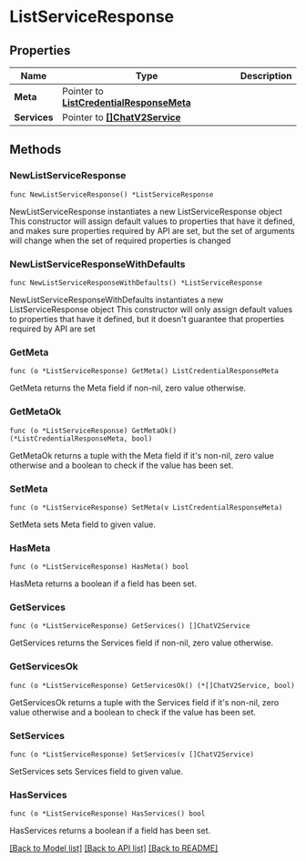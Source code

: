 # ListServiceResponse

## Properties

Name | Type | Description
------------ | ------------- | -------------
**Meta** | Pointer to [**ListCredentialResponseMeta**](ListCredentialResponse_meta.md) |  | [optional] 
**Services** | Pointer to [**[]ChatV2Service**](ChatV2Service.md) |  | [optional] 

## Methods

### NewListServiceResponse

`func NewListServiceResponse() *ListServiceResponse`

NewListServiceResponse instantiates a new ListServiceResponse object
This constructor will assign default values to properties that have it defined,
and makes sure properties required by API are set, but the set of arguments
will change when the set of required properties is changed

### NewListServiceResponseWithDefaults

`func NewListServiceResponseWithDefaults() *ListServiceResponse`

NewListServiceResponseWithDefaults instantiates a new ListServiceResponse object
This constructor will only assign default values to properties that have it defined,
but it doesn't guarantee that properties required by API are set

### GetMeta

`func (o *ListServiceResponse) GetMeta() ListCredentialResponseMeta`

GetMeta returns the Meta field if non-nil, zero value otherwise.

### GetMetaOk

`func (o *ListServiceResponse) GetMetaOk() (*ListCredentialResponseMeta, bool)`

GetMetaOk returns a tuple with the Meta field if it's non-nil, zero value otherwise
and a boolean to check if the value has been set.

### SetMeta

`func (o *ListServiceResponse) SetMeta(v ListCredentialResponseMeta)`

SetMeta sets Meta field to given value.

### HasMeta

`func (o *ListServiceResponse) HasMeta() bool`

HasMeta returns a boolean if a field has been set.

### GetServices

`func (o *ListServiceResponse) GetServices() []ChatV2Service`

GetServices returns the Services field if non-nil, zero value otherwise.

### GetServicesOk

`func (o *ListServiceResponse) GetServicesOk() (*[]ChatV2Service, bool)`

GetServicesOk returns a tuple with the Services field if it's non-nil, zero value otherwise
and a boolean to check if the value has been set.

### SetServices

`func (o *ListServiceResponse) SetServices(v []ChatV2Service)`

SetServices sets Services field to given value.

### HasServices

`func (o *ListServiceResponse) HasServices() bool`

HasServices returns a boolean if a field has been set.


[[Back to Model list]](../README.md#documentation-for-models) [[Back to API list]](../README.md#documentation-for-api-endpoints) [[Back to README]](../README.md)


